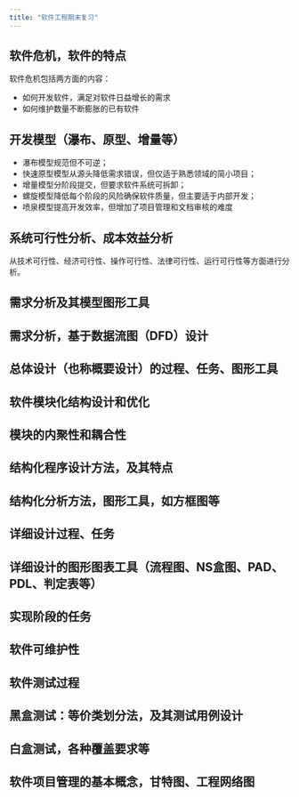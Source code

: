 ```yaml
---
title: "软件工程期末复习"
---
```


## 软件危机，软件的特点

软件危机包括两方面的内容：

- 如何开发软件，满足对软件日益增长的需求
- 如何维护数量不断膨胀的已有软件

## 开发模型（瀑布、原型、增量等）

- 瀑布模型规范但不可逆；
- 快速原型模型从源头降低需求错误，但仅适于熟悉领域的简小项目；
- 增量模型分阶段提交，但要求软件系统可拆卸；
- 螺旋模型降低每个阶段的风险确保软件质量，但主要适于内部开发；
- 喷泉模型提高开发效率，但增加了项目管理和文档审核的难度

## 系统可行性分析、成本效益分析

从技术可行性、经济可行性、操作可行性、法律可行性、运行可行性等方面进行分析。

## 需求分析及其模型图形工具

## 需求分析，基于数据流图（DFD）设计

## 总体设计（也称概要设计）的过程、任务、图形工具

## 软件模块化结构设计和优化

## 模块的内聚性和耦合性

## 结构化程序设计方法，及其特点

## 结构化分析方法，图形工具，如方框图等

## 详细设计过程、任务

## 详细设计的图形图表工具（流程图、NS盒图、PAD、PDL、判定表等）

## 实现阶段的任务

## 软件可维护性

## 软件测试过程

## 黑盒测试：等价类划分法，及其测试用例设计

## 白盒测试，各种覆盖要求等

## 软件项目管理的基本概念，甘特图、工程网络图
